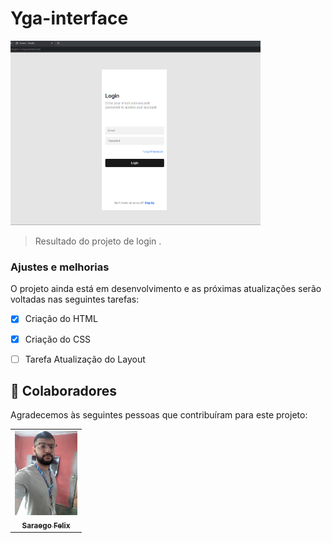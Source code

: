 # Yga-interface

<img src="./img/interfac.png" width="400" alt="interfac Yoga login">

> Resultado do projeto de login .

### Ajustes e melhorias

O projeto ainda está em desenvolvimento e as próximas atualizações serão voltadas nas seguintes tarefas:

- [x] Criação do HTML
- [x] Criação do CSS
- [ ] Tarefa Atualização do Layout



## 🤝 Colaboradores

Agradecemos às seguintes pessoas que contribuíram para este projeto:

<table>
  <tr>
    <td align="center">
      <a href="#">
        <img src="./img/foto.jpeg" width="100px;" alt="Foto do Saraego Felix no GitHub"/><br>
        <sub>
          <b>Saraego Felix</b>
        </sub>
      </a>
    </td>
  
  </tr>
</table>




